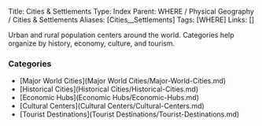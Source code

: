 Title: Cities & Settlements
Type: Index
Parent: WHERE / Physical Geography / Cities & Settlements
Aliases: [Cities__Settlements]
Tags: [WHERE]
Links: []

Urban and rural population centers around the world. Categories help organize by history, economy, culture, and tourism.

### Categories
- [Major World Cities](Major World Cities/Major-World-Cities.md)
- [Historical Cities](Historical Cities/Historical-Cities.md)
- [Economic Hubs](Economic Hubs/Economic-Hubs.md)
- [Cultural Centers](Cultural Centers/Cultural-Centers.md)
- [Tourist Destinations](Tourist Destinations/Tourist-Destinations.md)
